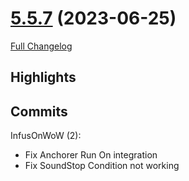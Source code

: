 # [5.5.7](https://github.com/WeakAuras/WeakAuras2/tree/5.5.7) (2023-06-25)

[Full Changelog](https://github.com/WeakAuras/WeakAuras2/compare/5.5.6...5.5.7)

## Highlights

  

## Commits

InfusOnWoW (2):

- Fix Anchorer Run On integration
- Fix SoundStop Condition not working

